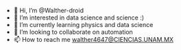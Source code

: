 - 👋 Hi, I’m @Walther-droid
- 👀 I’m interested in data science and science :)
- 🌱 I’m currently learning physics and data science
- 💞️ I’m looking to collaborate on automation
- 📫 How to reach me walther4647@CIENCIAS.UNAM.MX

<!---
Walther-droid/Walther-droid is a ✨ special ✨ repository because its `README.md` (this file) appears on your GitHub profile.
You can click the Preview link to take a look at your changes.
--->
